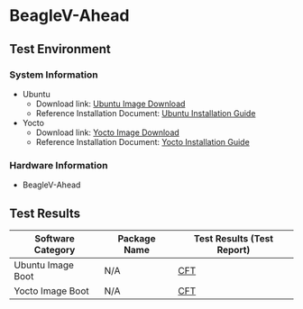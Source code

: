 # BeagleV-Ahead

## Test Environment

### System Information

- Ubuntu
    - Download link: [Ubuntu Image Download](https://files.beagle.cc/file/beagleboard-public-2021/images/xuantie-ubuntu-23.04-20230705.zip)
    - Reference Installation Document: [Ubuntu Installation Guide](https://docs.beagleboard.org/latest/boards/beaglev/ahead/02-quick-start.html)
- Yocto
    - Download link: [Yocto Image Download](https://files.beagle.cc/file/beagleboard-public-2021/images/xuantie-yocto-1.1.2-20230610.zip)
    - Reference Installation Document: [Yocto Installation Guide](https://files.beagle.cc/file/beagleboard-public-2021/images/xuantie-yocto-1.1.2-20230610.zip)

### Hardware Information

- BeagleV-Ahead

## Test Results

| Software Category      | Package Name | Test Results (Test Report) |
|------------------------|--------------|----------------------------|
| Ubuntu Image Boot      | N/A          | [CFT][Ubuntu]              |
| Yocto Image Boot       | N/A          | [CFT][Yocto]               |

[Ubuntu]: ./Ubuntu/README.md
[Yocto]: ./Yocto/README.md
